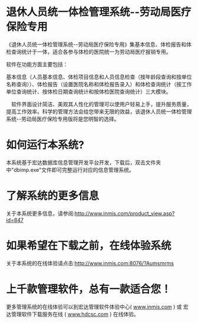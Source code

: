 # 退休人员统一体检管理系统--劳动局医疗保险专用

《退休人员统一体检管理系统--劳动局医疗保险专用》集基本信息、体检报告和体检查询统计于一体，适合各参与体检的医院统一为劳动局医疗报销专用。

软件在功能方面主要包括：

基本信息（人员基本信息、体检项目信息和人员信息检查（按年龄段查询和按单位名称查询））、体检报告（设置医院名称和体检报告录入）和体检查询统计（按工作单位查询统计、按体检日期查询统计和按体检医院查询统计）三大模块。

　软件界面设计简洁、美观其人性化的管理可以使用户轻易上手，提升服务质量，提高工作效率。科学的管理方法会给您带来无限的效益，该退休人员统一体检管理系统--劳动局医疗保险专用版将是您明智的选择。
　
# 如何运行本系统?

本系统基于宏达数据库信息管理开发平台开发，下载后，双击文件夹中"dbimp.exe"文件即可完整运行对应的信息管理系统。

# 了解系统的更多信息

关于本系统更多信息，请参阅:http://www.inmis.com/product_view.asp?id=847

# 如果希望在下载之前，在线体验系统

关于本系统的在线体验请点击:http://www.inmis.com:8076/?Aumsmrms

# 上千款管理软件，总有一款适合您！

更多管理系统的在线体验可以到宏达管理软件体验中心( www.inmis.com ) 或 宏达管理软件下载服务在线 ( www.hdcsc.com ) 在线体验。

